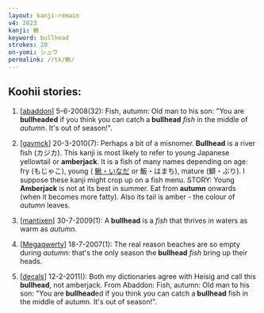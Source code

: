 ```yaml
---
layout: kanji-remain
v4: 2823
kanji: 鰍
keyword: bullhead
strokes: 20
on-yomi: シュウ
permalink: /rtk/鰍/
---
```


## Koohii stories: 

1) [<a href="http://kanji.koohii.com/profile/abaddon">abaddon</a>] 5-6-2008(32): Fish, autumn: Old man to his son: &quot;You are <strong>bullheaded</strong> if you think you can catch a<strong> bullhead</strong> <em>fish</em> in the middle of <em>autumn</em>. It&#039;s out of season!&quot;.

2) [<a href="http://kanji.koohii.com/profile/gavmck">gavmck</a>] 20-3-2010(7): Perhaps a bit of a misnomer.<strong> Bullhead</strong> is a river fish (カジカ). This kanji is most likely to refer to young Japanese yellowtail or <strong>amberjack</strong>. It is a fish of many names depending on age: fry (もじゃこ), young ( <a href="midori://search?text=鰍・いなだ">鰍・いなだ</a> or 魬・はまち), mature (鰤・ぶり). I suppose these kanji might crop up on a fish menu. STORY: Young <strong>Amberjack</strong> is not at its best in summer. Eat from <strong>autumn</strong> onwards (when it becomes more fatty). Also its tail is amber - the colour of <em>autumn</em> leaves.

3) [<a href="http://kanji.koohii.com/profile/mantixen">mantixen</a>] 30-7-2009(1): A<strong> bullhead</strong> is a <em>fish</em> that thrives in waters as warm as <em>autumn</em>.

4) [<a href="http://kanji.koohii.com/profile/Megaqwerty">Megaqwerty</a>] 18-7-2007(1): The real reason beaches are so empty during <em>autumn</em>: that&#039;s the only season the<strong> bullhead</strong> <em>fish</em> bring up their heads.

5) [<a href="http://kanji.koohii.com/profile/decals">decals</a>] 12-2-2011(): Both my dictionaries agree with Heisig and call this<strong> bullhead</strong>, not amberjack. From Abaddon: Fish, autumn: Old man to his son: &quot;You are<strong> bullhead</strong>ed if you think you can catch a<strong> bullhead</strong> fish in the middle of autumn. It&#039;s out of season!&quot;.

